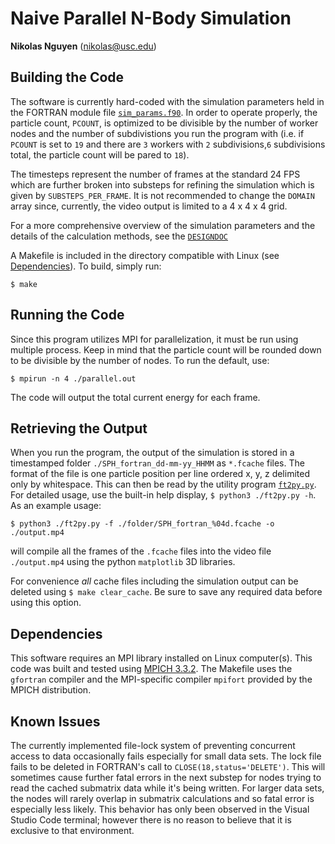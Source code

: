 # Naive Parallel N-Body Simulation

**Nikolas Nguyen** (nikolas@usc.edu)

## Building the Code
The software is currently hard-coded with the simulation parameters held in the
FORTRAN module file [`sim_params.f90`](./sim_params.f90). In order to operate
properly, the particle count, `PCOUNT`, is optimized to be divisible by the 
number of worker nodes and the number of subdivistions you run the program with
(i.e. if `PCOUNT` is set to `19` and there are `3` workers with `2`
subdivisions,`6` subdivisions total, the particle count will be pared to `18`). 

The timesteps represent the number of frames at the standard 24 FPS which are
further broken into substeps for refining the simulation which is given by
`SUBSTEPS_PER_FRAME`. It is not recommended to change the `DOMAIN` array since,
currently, the video output is limited to a 4 x 4 x 4 grid.

For a more comprehensive overview of the simulation parameters and the details
of the calculation methods, see the [`DESIGNDOC`](./DESIGNDOC.md)

A Makefile is included in the directory compatible with Linux (see 
[Dependencies](#dependencies)). To build, simply run:
    
    $ make

## Running the Code
Since this program utilizes MPI for parallelization, it must be run using
multiple process. Keep in mind that the particle count will be rounded down to
be divisible by the number of nodes. To run the default, use:

    $ mpirun -n 4 ./parallel.out

The code will output the total current energy for each frame.

## Retrieving the Output
When you run the program, the output of the simulation is stored in a 
timestamped folder `./SPH_fortran_dd-mm-yy_HHMM` as `*.fcache` files. The format
of the file is one particle position per line ordered x, y, z delimited only by
whitespace. This can then be read by the utility program
[`ft2py.py`](../../util/ft2py.py). For detailed usage, use the built-in help
display, `$ python3 ./ft2py.py -h`. As an example usage:

    $ python3 ./ft2py.py -f ./folder/SPH_fortran_%04d.fcache -o ./output.mp4

will compile all the frames of the `.fcache` files into the video file 
`./output.mp4` using the python `matplotlib` 3D libraries.

For convenience *all* cache files including the simulation output can be deleted
using `$ make clear_cache`. Be sure to save any required data before using this
option.

## Dependencies <a name=dependencies> </a>
This software requires an MPI library installed on Linux computer(s). This code
was built and tested using [MPICH 3.3.2](https://www.mpich.org). The Makefile
uses the `gfortran` compiler and the MPI-specific compiler `mpifort` provided by
the MPICH distribution. 

## Known Issues
The currently implemented file-lock system of preventing concurrent access to
data occasionally fails especially for small data sets. The lock file fails to
be deleted in FORTRAN's call to `CLOSE(18,status='DELETE')`. This will sometimes
cause further fatal errors in the next substep for nodes trying to read the
cached submatrix data while it's being written. For larger data sets, the nodes
will rarely overlap in submatrix calculations and so fatal error is especially
less likely. This behavior has only been observed in the Visual Studio Code
terminal; however there is no reason to believe that it is exclusive to that
environment.